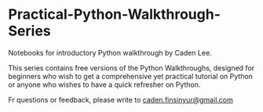 # Practical-Python-Walkthrough-Series
Notebooks for introductory Python walkthrough by Caden Lee.

This series contains free versions of the Python Walkthroughs, designed for beginners who wish to get a comprehensive yet practical tutorial on Python or anyone who wishes to have a quick refresher on Python.

Fr questions or feedback, please write to caden.finsinyur@gmail.com

